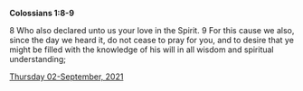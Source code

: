 **Colossians 1:8-9**

8 Who also declared unto us your love in the Spirit. 9 For this cause we also, since the day we heard it, do not cease to pray for you, and to desire that ye might be filled with the knowledge of his will in all wisdom and spiritual understanding;

[Thursday 02-September, 2021](https://t.me/s/daily_scripture)
